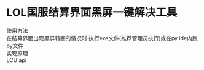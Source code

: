 # LOL国服结算界面黑屏一键解决工具
使用方法 <br>
在结算界面出现黑屏转圈的情况时 执行exe文件(推荐管理员执行)或在py ide内跑py文件<br>
实现原理<br>
LCU api<br>
